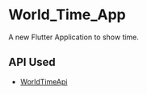 # World_Time_App

A new Flutter Application to show time.

## API Used

* [WorldTimeApi](http://www.worldtimeapi.org)
